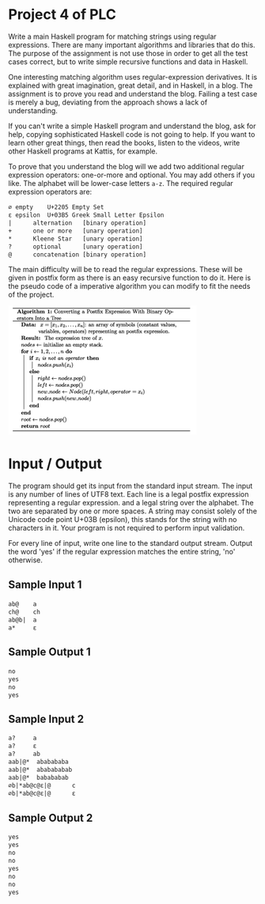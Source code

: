 # Project 4 of PLC

 Write a main Haskell program for matching strings using regular expressions. There are many important algorithms and libraries that do this. The purpose of the assignment is not use those in order to get all the test cases correct, but to write simple recursive functions and data in Haskell.

One interesting matching algorithm uses regular-expression derivatives. It is explained with great imagination, great detail, and in Haskell, in a blog. The assignment is to prove you read and understand the blog. Failing a test case is merely a bug, deviating from the approach shows a lack of understanding.

If you can't write a simple Haskell program and understand the blog, ask for help, copying sophisticated Haskell code is not going to help. If you want to learn other great things, then read the books, listen to the videos, write other Haskell programs at Kattis, for example.

To prove that you understand the blog will we add two additional regular expression operators: one-or-more and optional. You may add others if you like. The alphabet will be lower-case letters `a-z`. The required regular expression operators are: 

```
∅ empty    U+2205 Empty Set
ε epsilon  U+03B5 Greek Small Letter Epsilon
|      alternation   [binary operation]
+      one or more   [unary operation]
*      Kleene Star   [unary operation]
?      optional      [unary operation]
@      concatenation [binary operation]
```

The main difficulty will be to read the regular expressions. These will be given in postfix form as there is an easy recursive function to do it. Here is the pseudo code of a imperative algorithm you can modify to fit the needs of the project.

![Algorithm](img/postfix.png)

# Input / Output

The program should get its input from the standard input stream. The input is any number of lines of UTF8 text. Each line is a legal postfix expression representing a regular expression. and a legal string over the alphabet. The two are separated by one or more spaces. A string may consist solely of the Unicode code point U+03B (epsilon), this stands for the string with no characters in it. Your program is not required to perform input validation.

For every line of input, write one line to the standard output stream. Output the word 'yes' if the regular expression matches the entire string, 'no' otherwise. 

## Sample Input 1
```
ab@    a
ch@    ch
ab@b|  a
a*     ε
```
## Sample Output 1
```
no
yes
no
yes
```

## Sample Input 2
```
a?     a
a?     ε
a?     ab
aab|@*  ababababa
aab|@*  ababababab
aab|@*  babababab
∅b|*ab@c@ε|@      c
∅b|*ab@c@ε|@      ε
```
## Sample Output 2
```
yes
yes
no
no
yes
no
no
yes
```